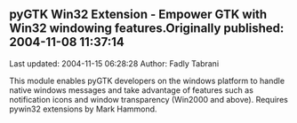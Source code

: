 ## pyGTK Win32 Extension - Empower GTK with Win32 windowing features.Originally published: 2004-11-08 11:37:14 
Last updated: 2004-11-15 06:28:28 
Author: Fadly Tabrani 
 
This module enables pyGTK developers on the windows platform to handle native windows messages and take advantage of features such as notification icons and window transparency (Win2000 and above). Requires pywin32 extensions by Mark Hammond.